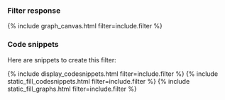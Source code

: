 
### Filter response

{% include graph_canvas.html filter=include.filter %}

### Code snippets
Here are snippets to create this filter:

{% include display_codesnippets.html filter=include.filter %}
{% include static_fill_codesnippets.html filter=include.filter %}
{% include static_fill_graphs.html filter=include.filter %}

